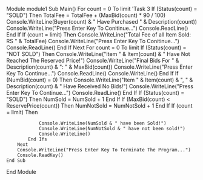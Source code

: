 Module module1
    Sub Main()
         For count = 0 To limit  'Task 3
            If (Status(count) = "SOLD") Then
                TotalFee = TotalFee + (MaxBid(count) * 90 / 100)
                Console.WriteLine(Buyer(count) & " Have Purchased " & Description(count))
                Console.WriteLine("Press Enter Key To Conitinue...")
                Console.ReadLine()
            End If
            If (count = limit) Then
                Console.WriteLine("Total Fee of all Item Sold: RS " & TotalFee)
                Console.WriteLine("Press Enter Key To Conitinue...")
                Console.ReadLine()
            End If
        Next
        For count = 0 To limit
            If (Status(count) = "NOT SOLD") Then
                Console.WriteLine("Item " & Item(count) & " Have Not Reached The Reserved Price!")
                Console.WriteLine("Final Bids For " & Description(count) & ": " & MaxBid(count))
                Console.WriteLine("Press Enter Key To Continue...")
                Console.ReadLine()
                Console.WriteLine()
            End If
            If (NumBid(count) = 0) Then
                Console.WriteLine("Item " & Item(count) & ", " & Description(count) & " Have Received No Bids!")
                Console.WriteLine("Press Enter Key To Continue...")
                Console.ReadLine()
            End If
            If (Status(count) = "SOLD") Then
                NumSold = NumSold + 1
            End If
            If (MaxBid(count) < ReservePrice(count)) Then
                NumNotSold = NumNotSold + 1
            End If
            If (count = limit) Then

                Console.WriteLine(NumSold & " have been Sold!")
                Console.WriteLine(NumNotSold & " have not been sold!")
                Console.WriteLine()
            End Ifs
        Next
        Console.WriteLine("Press Enter Key To Terminate The Program...")
        Console.ReadKey()
    End Sub
End Module
